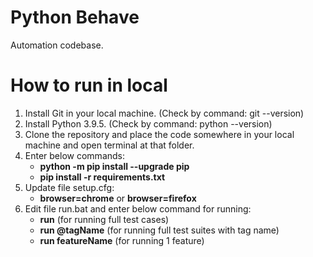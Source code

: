 # Python Behave
Automation codebase.

**How to run in local**
================================
1. Install Git in your local machine. (Check by command: git --version)
2. Install Python 3.9.5. (Check by command: python --version)
3. Clone the repository and place the code somewhere in your local machine and open terminal at that folder.
4. Enter below commands:
    - **python -m pip install --upgrade pip**
    - **pip install -r requirements.txt**
5. Update file setup.cfg:
   - **browser=chrome** or **browser=firefox**
6. Edit file run.bat and enter below command for running:
   - **run** (for running full test cases)
   - **run @tagName** (for running full test suites with tag name)
   - **run featureName** (for running 1 feature)
 



